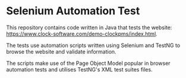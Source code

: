 # Selenium Automation Test

This repository contains code written in Java that tests the website: https://www.clock-software.com/demo-clockpms/index.html.

The tests use automation scripts written using Selenium and TestNG to browse the website and validate information.

The scripts make use of the Page Object Model popular in browser automation tests and utilises TestNG's XML test suites files.